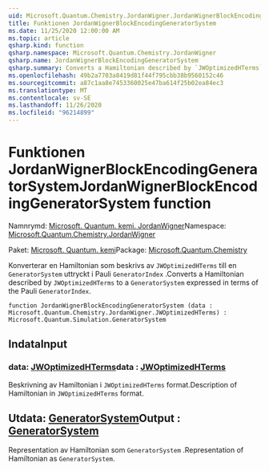 ```yaml
---
uid: Microsoft.Quantum.Chemistry.JordanWigner.JordanWignerBlockEncodingGeneratorSystem
title: Funktionen JordanWignerBlockEncodingGeneratorSystem
ms.date: 11/25/2020 12:00:00 AM
ms.topic: article
qsharp.kind: function
qsharp.namespace: Microsoft.Quantum.Chemistry.JordanWigner
qsharp.name: JordanWignerBlockEncodingGeneratorSystem
qsharp.summary: Converts a Hamiltonian described by `JWOptimizedHTerms` to a `GeneratorSystem` expressed in terms of the Pauli `GeneratorIndex`.
ms.openlocfilehash: 49b2a7703a8419d81f44f795cbb38b9560152c46
ms.sourcegitcommit: a87c1aa8e7453360025e47ba614f25b02ea84ec3
ms.translationtype: MT
ms.contentlocale: sv-SE
ms.lasthandoff: 11/26/2020
ms.locfileid: "96214899"
---
```

# <a name="jordanwignerblockencodinggeneratorsystem-function"></a><span data-ttu-id="5b406-102">Funktionen JordanWignerBlockEncodingGeneratorSystem</span><span class="sxs-lookup"><span data-stu-id="5b406-102">JordanWignerBlockEncodingGeneratorSystem function</span></span>

<span data-ttu-id="5b406-103">Namnrymd: [Microsoft. Quantum. kemi. JordanWigner](xref:Microsoft.Quantum.Chemistry.JordanWigner)</span><span class="sxs-lookup"><span data-stu-id="5b406-103">Namespace: [Microsoft.Quantum.Chemistry.JordanWigner](xref:Microsoft.Quantum.Chemistry.JordanWigner)</span></span>

<span data-ttu-id="5b406-104">Paket: [Microsoft. Quantum. kemi](https://nuget.org/packages/Microsoft.Quantum.Chemistry)</span><span class="sxs-lookup"><span data-stu-id="5b406-104">Package: [Microsoft.Quantum.Chemistry](https://nuget.org/packages/Microsoft.Quantum.Chemistry)</span></span>


<span data-ttu-id="5b406-105">Konverterar en Hamiltonian som beskrivs av `JWOptimizedHTerms` till en `GeneratorSystem` uttryckt i Pauli `GeneratorIndex` .</span><span class="sxs-lookup"><span data-stu-id="5b406-105">Converts a Hamiltonian described by `JWOptimizedHTerms` to a `GeneratorSystem` expressed in terms of the Pauli `GeneratorIndex`.</span></span>

```qsharp
function JordanWignerBlockEncodingGeneratorSystem (data : Microsoft.Quantum.Chemistry.JordanWigner.JWOptimizedHTerms) : Microsoft.Quantum.Simulation.GeneratorSystem
```


## <a name="input"></a><span data-ttu-id="5b406-106">Indata</span><span class="sxs-lookup"><span data-stu-id="5b406-106">Input</span></span>

### <a name="data--jwoptimizedhterms"></a><span data-ttu-id="5b406-107">data: [JWOptimizedHTerms](xref:Microsoft.Quantum.Chemistry.JordanWigner.JWOptimizedHTerms)</span><span class="sxs-lookup"><span data-stu-id="5b406-107">data : [JWOptimizedHTerms](xref:Microsoft.Quantum.Chemistry.JordanWigner.JWOptimizedHTerms)</span></span>

<span data-ttu-id="5b406-108">Beskrivning av Hamiltonian i `JWOptimizedHTerms` format.</span><span class="sxs-lookup"><span data-stu-id="5b406-108">Description of Hamiltonian in `JWOptimizedHTerms` format.</span></span>



## <a name="output--generatorsystem"></a><span data-ttu-id="5b406-109">Utdata: [GeneratorSystem](xref:Microsoft.Quantum.Simulation.GeneratorSystem)</span><span class="sxs-lookup"><span data-stu-id="5b406-109">Output : [GeneratorSystem](xref:Microsoft.Quantum.Simulation.GeneratorSystem)</span></span>

<span data-ttu-id="5b406-110">Representation av Hamiltonian som `GeneratorSystem` .</span><span class="sxs-lookup"><span data-stu-id="5b406-110">Representation of Hamiltonian as `GeneratorSystem`.</span></span>